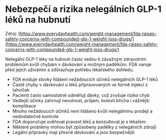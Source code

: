 # Nebezpečí a rizika nelegálních GLP-1 léků na hubnutí

Zdroj: [https://www.everydayhealth.com/weight-management/fda-raises-safety-concerns-with-compounded-glp-1-weight-loss-drugs/](https://www.everydayhealth.com/weight-management/fda-raises-safety-concerns-with-compounded-glp-1-weight-loss-drugs/)

Nelegální GLP-1 léky na hubnutí často vedou k závažným zdravotním problémům kvůli chybám v dávkování a možným padělkům. FDA varuje před jejich užíváním a zdůrazňuje potřebu lékařského dohledu.

- FDA eviduje stovky hlášení nežádoucích účinků nelegálních GLP-1 léků
- Časté chyby v dávkování u léků připravovaných ve formě injekcí z lahviček
- Pacienti často samostatně odměřují dávky, což zvyšuje riziko chyb
- Vedlejší účinky zahrnují nevolnost, průjem, bolesti břicha i vážnější komplikace
- Mnoho nežádoucích účinků není hlášeno kvůli nelegálnímu prodeji a nedostatečné kontrole
- FDA doporučuje ověřovat pravost léků a konzultovat je s lékařem
- Některé problémy mohou být způsobeny padělky z nelegálních zdrojů
- Legální přípravky mají přesné dávkování a jsou bezpečnější
